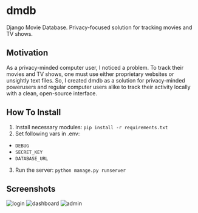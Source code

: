 # dmdb
Django Movie Database. Privacy-focused solution for tracking movies and TV shows.

## Motivation
As a privacy-minded computer user, I noticed a problem. To track their movies and TV shows, one must use either proprietary websites or unsightly text files. So, I created dmdb as a solution for privacy-minded powerusers and regular computer users alike to track their activity locally with a clean, open-source interface.

## How To Install
1. Install necessary modules: `pip install -r requirements.txt`
2. Set following vars in .env:
* `DEBUG`
* `SECRET_KEY`
* `DATABASE_URL`
3. Run the server: `python manage.py runserver`

## Screenshots
![login](https://user-images.githubusercontent.com/110910295/184131447-fd891ba9-8dec-4891-992e-13fb82b9a71b.png)
![dashboard](https://user-images.githubusercontent.com/110910295/184131496-1cae94f7-1c00-4f08-8964-f3f954b82fcb.png)
![admin](https://user-images.githubusercontent.com/110910295/184131502-428cefc1-f315-44a2-bfb7-2acdc2935f7a.png)
